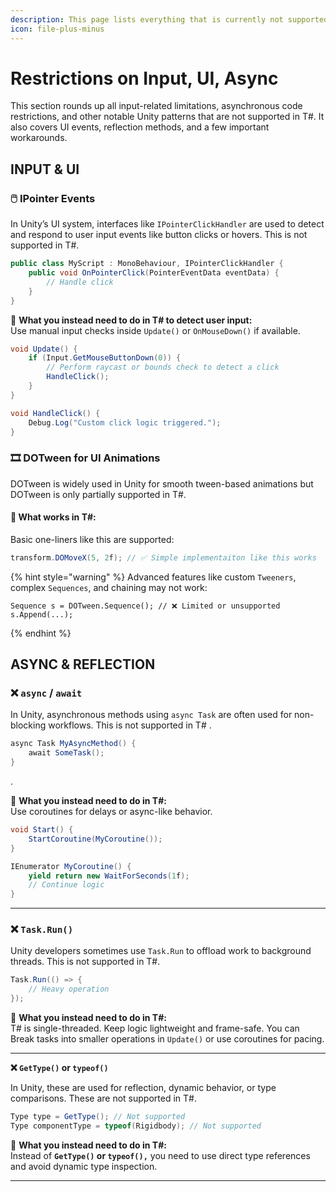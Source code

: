 ```yaml
---
description: This page lists everything that is currently not supported in T#
icon: file-plus-minus
---
```


# Restrictions on Input, UI, Async

This section rounds up all input-related limitations, asynchronous code restrictions, and other notable Unity patterns that are not supported in T#. It also covers UI events, reflection methods, and a few important workarounds.

## INPUT & UI

### 🖱️ IPointer Events

In Unity’s UI system, interfaces like `IPointerClickHandler` are used to detect and respond to user input events like button clicks or hovers. This is not supported in T#.

```csharp
public class MyScript : MonoBehaviour, IPointerClickHandler {
    public void OnPointerClick(PointerEventData eventData) {
        // Handle click
    }
}
```

🔁 **What you instead need to do in T# to detect user input:**\
Use manual input checks inside `Update()` or `OnMouseDown()` if available.

```csharp
void Update() {
    if (Input.GetMouseButtonDown(0)) {
        // Perform raycast or bounds check to detect a click
        HandleClick();
    }
}

void HandleClick() {
    Debug.Log("Custom click logic triggered.");
}
```

### 🎞️ DOTween for UI Animations

DOTween is widely used in Unity for smooth tween-based animations but DOTween is only partially supported in T#.&#x20;

#### 🔁 What works in T#:

Basic one-liners like this are supported:

```csharp
transform.DOMoveX(5, 2f); // ✅ Simple implementaiton like this works
```

{% hint style="warning" %}
Advanced features like custom `Tweeners`, complex `Sequences`, and chaining may not work:

```
Sequence s = DOTween.Sequence(); // ❌ Limited or unsupported
s.Append(...);
```
{% endhint %}

## ASYNC & REFLECTION

### **❌ `async` / `await`**

In Unity, asynchronous methods using `async Task` are often used for non-blocking workflows. This is not supported in T# .&#x20;

```csharp
async Task MyAsyncMethod() {
    await SomeTask();
}
```

.

🔁 **What you instead need to do in T#:**\
Use coroutines for delays or async-like behavior.

```csharp
void Start() {
    StartCoroutine(MyCoroutine());
}

IEnumerator MyCoroutine() {
    yield return new WaitForSeconds(1f);
    // Continue logic
}
```

***

### **❌ `Task.Run()`**

Unity developers sometimes use `Task.Run` to offload work to background threads. This is not supported in T#.

```csharp
Task.Run(() => {
    // Heavy operation
});
```

🔁 **What you instead need to do in T#:**\
T# is single-threaded. Keep logic lightweight and frame-safe. You can Break tasks into smaller operations in `Update()` or use coroutines for pacing.

***

**❌ `GetType()` or `typeof()`**

In Unity, these are used for reflection, dynamic behavior, or type comparisons. These are not supported in T#.

```csharp
Type type = GetType(); // Not supported
Type componentType = typeof(Rigidbody); // Not supported
```

🔁 **What you instead need to do in T#:**\
Instead of **`GetType()` or `typeof(),`** you need to use direct type references and avoid dynamic type inspection.

***
